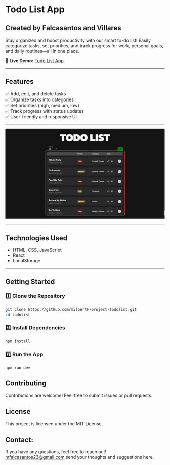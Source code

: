 # Todo List App

## Created by Falcasantos and Villares

Stay organized and boost productivity with our smart to-do list! Easily categorize tasks, set priorities, and track progress for work, personal goals, and daily routines—all in one place.

🔗 **Live Demo:** [Todo List App](https://todolistapp-falcasantos-villarez.netlify.app/)

---

## Features

✅ Add, edit, and delete tasks  
✅ Organize tasks into categories  
✅ Set priorities (high, medium, low)  
✅ Track progress with status updates  
✅ User-friendly and responsive UI

---

![Screenshot](./src/assets/images/screenshot.png)

---

## Technologies Used

- HTML, CSS, JavaScript
- React
- LocalStorage

---

## Getting Started

### 1️⃣ Clone the Repository

```bash
git clone https://github.com/milbertF/project-todolist.git
cd todolist
```

### 2️⃣ Install Dependencies

```bash
npm install
```

### 3️⃣ Run the App

```bash
npm run dev
```

## Contributing

Contributions are welcome! Feel free to submit issues or pull requests.

## License

This project is licensed under the MIT License.

## Contact:

If you have any questions, feel free to reach out! [mfalcasantos23@gmail.com](https://mail.google.com/mail/?view=cm&fs=1&to=mfalcasantos23@gmail.com) send your thoughts and suggestions here.
